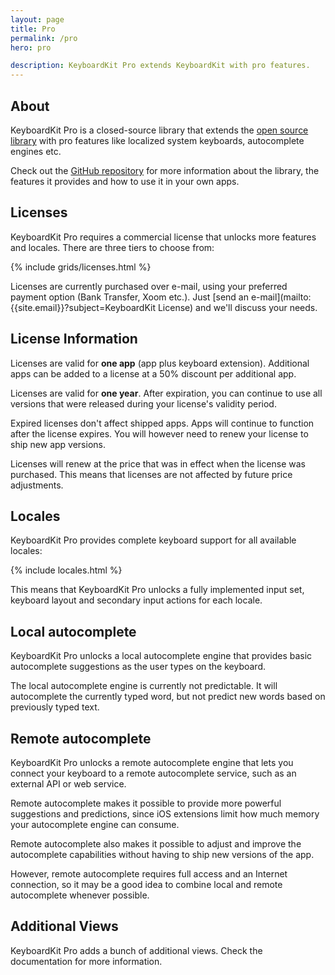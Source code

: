 ```yaml
---
layout: page
title: Pro
permalink: /pro
hero: pro

description: KeyboardKit Pro extends KeyboardKit with pro features.
---
```



## About

KeyboardKit Pro is a closed-source library that extends the [open source library](/open-source) with pro features like localized system keyboards, autocomplete engines etc.

Check out the [GitHub repository]({{site.github_repo_pro}}) for more information about the library, the features it provides and how to use it in your own apps.


## Licenses

KeyboardKit Pro requires a commercial license that unlocks more features and locales. There are three tiers to choose from:

{% include grids/licenses.html %}

Licenses are currently purchased over e-mail, using your preferred payment option (Bank Transfer, Xoom etc.). Just [send an e-mail](mailto:{{site.email}}?subject=KeyboardKit License) and we'll discuss your needs.


## License Information

Licenses are valid for **one app** (app plus keyboard extension). Additional apps can be added to a license at a 50% discount per additional app.

Licenses are valid for **one year**. After expiration, you can continue to use all versions that were released during your license's validity period.

Expired licenses don't affect shipped apps. Apps will continue to function after the license expires. You will however need to renew your license to ship new app versions.

Licenses will renew at the price that was in effect when the license was purchased. This means that licenses are not affected by future price adjustments.


## Locales

KeyboardKit Pro provides complete keyboard support for all available locales:

{% include locales.html %}

This means that KeyboardKit Pro unlocks a fully implemented input set, keyboard layout and secondary input actions for each locale.


## Local autocomplete

KeyboardKit Pro unlocks a local autocomplete engine that provides basic autocomplete suggestions as the user types on the keyboard.

The local autocomplete engine is currently not predictable. It will autocomplete the currently typed word, but not predict new words based on previously typed text.


## Remote autocomplete

KeyboardKit Pro unlocks a remote autocomplete engine that lets you connect your keyboard to a remote autocomplete service, such as an external API or web service.

Remote autocomplete makes it possible to provide more powerful suggestions and predictions, since iOS extensions limit how much memory your autocomplete engine can consume.

Remote autocomplete also makes it possible to adjust and improve the autocomplete capabilities without having to ship new versions of the app. 

 However, remote autocomplete requires full access and an Internet connection, so it may be a good idea to combine local and remote autocomplete whenever possible.


## Additional Views

KeyboardKit Pro adds a bunch of additional views. Check the documentation for more information.